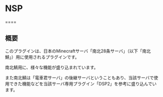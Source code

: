 # NSP

====

## 概要
このプラグインは、日本のMinecraftサーバ「南北28条サーバ」（以下「南北鯖」）用に使用されるプラグインです。

南北鯖用に、様々な機能が盛り込まれています。

また南北鯖は「電車君サーバ」の後継サーバということもあり、当該サーバで使用できた機能などを当該サーバ専用プラグイン「DSP2」を参考に盛り込んでいます。


